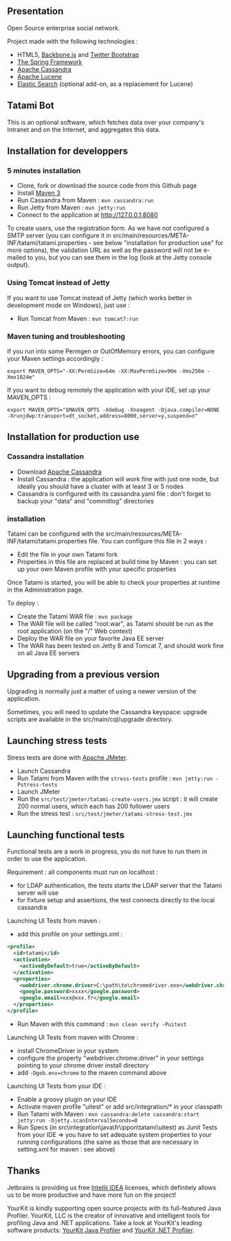Presentation
------------------

Open Source enterprise social network.


Project made with the following technologies :

- HTML5, [Backbone.js](http://backbonejs.org/) and [Twitter Bootstrap](http://twitter.github.com/bootstrap/)
- [The Spring Framework](http://www.springsource.org/)
- [Apache Cassandra](http://cassandra.apache.org/)
- [Apache Lucene](http://lucene.apache.org/core/)
- [Elastic Search](http://www.elasticsearch.org/) (optional add-on, as a replacement for Lucene)


Tatami Bot
-----------------

This is an optional software, which fetches data over your company's Intranet and on the Internet, and aggregates
this data.



Installation for developpers
---------------------------------------

### 5 minutes installation

- Clone, fork or download the source code from this Github page
- Install [Maven 3](http://maven.apache.org/)
- Run Cassandra from Maven : `mvn cassandra:run`
- Run Jetty from Maven : `mvn jetty:run`
- Connect to the application at http://127.0.0.1:8080

To create users, use the registration form. As we have not configured a SMTP server (you can configure it in src/main/resources/META-INF/tatami/tatami.properties - see below "installation for production use" for more options), the validation URL as well as the password will not be e-mailed to you, but you can see them in the log (look at the Jetty console output).

### Using Tomcat instead of Jetty

If you want to use Tomcat instead of Jetty (which works better in development mode on Windows), just use :

- Run Tomcat from Maven : `mvn tomcat7:run`

### Maven tuning and troubleshooting

If you run into some Permgen or OutOfMemory errors, you can configure your Maven settings accordingly :
```
export MAVEN_OPTS="-XX:PermSize=64m -XX:MaxPermSize=96m -Xms256m -Xmx1024m"
```

If you want to debug remotely the application with your IDE, set up your MAVEN_OPTS :
```
export MAVEN_OPTS="$MAVEN_OPTS -Xdebug -Xnoagent -Djava.compiler=NONE -Xrunjdwp:transport=dt_socket,address=8000,server=y,suspend=n"
```

Installation for production use
---------------------------------------

### Cassandra installation

- Download [Apache Cassandra](http://cassandra.apache.org/)
- Install Cassandra : the application will work fine with just one node, but ideally you should have a cluster with at least 3 or 5 nodes
- Cassandra is configured with its cassandra.yaml file : don't forget to backup your "data" and "commitlog" directories

### installation



Tatami can be configured with the src/main/resources/META-INF/tatami/tatami.properties file. You can configure this file in 2 ways :

- Edit the file in your own Tatami fork
- Properties in this file are replaced at build time by Maven : you can set up your own Maven profile with your specific properties

Once Tatami is started, you will be able to check your properties at runtime in the Administration page.

To deploy :

- Create the Tatami WAR file : `mvn package`
- The WAR file will be called "root.war", as Tatami should be run as the root application (on the "/" Web context)
- Deploy the WAR file on your favorite Java EE server
- The WAR has been tested on Jetty 8 and Tomcat 7, and should work fine on all Java EE servers

Upgrading from a previous version
---------------------------------------

Upgrading is normally just a matter of using a newer version of the application.

Sometimes, you will need to update the Cassandra keyspace: upgrade scripts are available in the src/main/cql/upgrade directory.

Launching stress tests
---------------------------------------

Stress tests are done with [Apache JMeter](http://jmeter.apache.org/).

- Launch Cassandra
- Run Tatami from Maven with the `stress-tests` profile : `mvn jetty:run -Pstress-tests`
- Launch JMeter
- Run the `src/test/jmeter/tatami-create-users.jmx` script : it will create 200 normal users, which each has 200 follower users
- Run the stress test : `src/test/jmeter/tatami-stress-test.jmx`

Launching functional tests
---------------------------------------

Functional tests are a work in progress, you do not have to run them in order to use the application.

Requirement : all components must run on localhost :

- for LDAP authentication, the tests starts the LDAP server that the Tatami server will use
- for fixture setup and assertions, the test connects directly to the local cassandra

Launching UI Tests from maven :

- add this profile on your settings.xml :
```xml
<profile>
  <id>tatami</id>
  <activation>
    <activeByDefault>true</activeByDefault>
  </activation>
  <properties>
    <webdriver.chrome.driver>C:\path\to\chromedriver.exe</webdriver.chrome.driver><!--optional-->
    <google.password>xxxx</google.password>
    <google.email>xxx@xxx.fr</google.email>
  </properties>
</profile>
```

- Run Maven with this command : `mvn clean verify -Puitest`

Launching UI Tests from maven with Chrome :

- install ChromeDriver in your system
- configure the property "webdriver.chrome.driver" in your settings pointing to your chrome driver install directory
- add `-Dgeb.env=chrome` to the maven command above

Launching UI Tests from your IDE :

- Enable a groovy plugin on your IDE
- Activate maven profile "uitest" or add src/integration/* in your classpath
- Run Tatami with Maven : `mvn cassandra:delete cassandra:start jetty:run -Djetty.scanIntervalSeconds=0`
- Run Specs (in src\integration\java\fr\ippon\tatami\uitest) as Junit Tests from your IDE
  => you have to set adequate system properties to your running configurations (the same as those that are necessary in setting.xml for maven : see above)


Thanks
------

Jetbrains is providing us free [Intellij IDEA](http://www.jetbrains.com/idea/) licenses, 
which definitely allows us to be more productive and have more fun on the project!

YourKit is kindly supporting open source projects with its full-featured Java Profiler.
YourKit, LLC is the creator of innovative and intelligent tools for profiling
Java and .NET applications. Take a look at YourKit's leading software products:
[YourKit Java Profiler](http://www.yourkit.com/java/profiler/index.jsp) and
[YourKit .NET Profiler](http://www.yourkit.com/.net/profiler/index.jsp).

